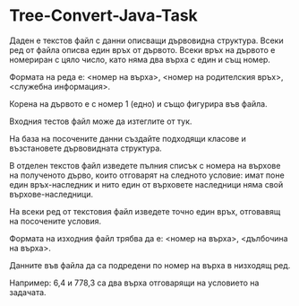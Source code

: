 # Tree-Convert-Java-Task
Даден е текстов файл с данни описващи дървовидна структура. 
Всеки ред от файла описва един връх от дървото. Всеки връх на дървото е номериран с цяло число, като няма два върха с един и същ номер.

Формата на реда е: <номер на върха>, <номер на родителския връх>, <служебна информация>.

Корена на дървото е с номер 1 (едно) и също фигурира във файла.

Входния тестов файл може да изтеглите от тук.

На база на посочените данни създайте подходящи класове и възстановете дървовидната структура.

В отделен текстов файл изведете пълния списък с номера на върхове на полученото дърво, 
които отговарят на следното условие: имат поне един връх-наследник и нито един от върховете наследници няма свой върхове-наследници.

На всеки ред от текстовия файл изведете точно един връх, отговавящ на посочените условия.

Формата на изходния файл трябва да е: <номер на върха>, <дълбочина на върха>.

Данните във файла да са подредени по номер на върха в низходящ ред.

Например: 6,4 и 778,3 са два върха отговарящи на условието на задачата.
